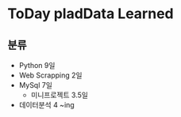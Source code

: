 # ToDay pladData Learned

## 분류
* Python 9일
* Web Scrapping 2일
* MySql 7일
  * 미니프로젝트 3.5일
* 데이터분석 4 ~ing
